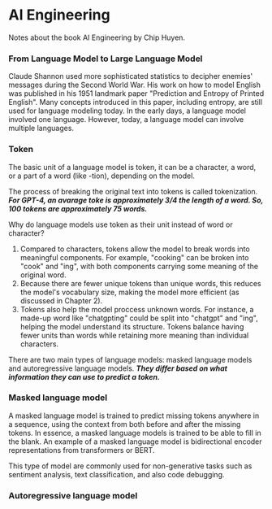 # AI Engineering

Notes about the book AI Engineering by Chip Huyen.

### From Language Model to Large Language Model

Claude Shannon used more sophisticated statistics to decipher enemies' messages during the Second World War. His work on how to model English was published in his 1951 landmark paper "Prediction and Entropy of Printed English". Many concepts introduced in this paper, including entropy, are still used for language modeling today. In the early days, a language model involved one language. However, today, a language model can involve multiple languages.

### Token

The basic unit of a language model is token, it can be a character, a word, or a part of a word (like -tion), depending on the model.

The process of breaking the original text into tokens is called tokenization. ***For GPT-4, an avarage toke is approximately 3/4 the length of a word. So, 100 tokens are approximately 75 words.***

Why do language models use token as their unit instead of word or character?
1. Compared to characters, tokens allow the model to break words into meaningful components. For example, "cooking" can be broken into "cook" and "ing", with both components carrying some meaning of the original word.
2. Because there are fewer unique tokens than unique words, this reduces the model's vocabulary size, making the model more efficient (as discussed in Chapter 2).
3. Tokens also help the model proccess unknown words. For instance, a made-up word like "chatgpting" could be split into "chatgpt" and "ing", helping the model understand its structure. Tokens balance having fewer units than words while retaining more meaning than individual characters.

There are two main types of language models: masked language models and autoregressive language models. ***They differ based on what information they can use to predict a token.***

### Masked language model

A masked language model is trained to predict missing tokens anywhere in a sequence, using the context from both before and after the missing tokens. In essence, a masked language models is trained to be able to fill in the blank. An example of a masked language model is bidirectional encoder representations from transformers or BERT.

This type of model are commonly used for non-generative tasks such as sentiment analysis, text classification, and also code debugging.

### Autoregressive language model
